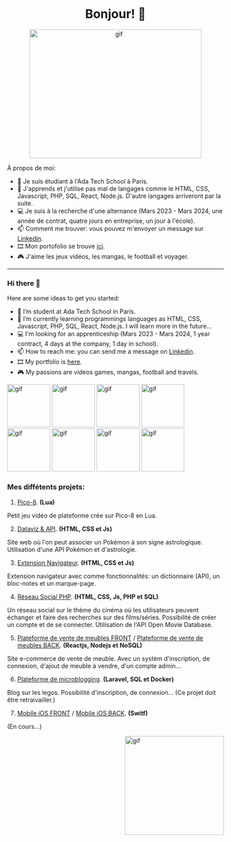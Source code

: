 <h1 align="center">Bonjour! 👋</h1>

<p align="center"><img alt="gif" src="https://github.com/Alexluu13/Alexluu13/blob/main/gif_code01.gif" width="400" height="300" /></p>

À propos de moi:

- 🔭 Je suis étudiant à l'Ada Tech School à Paris.
- 🌱 J'apprends et j'utilise pas mal de langages comme le HTML, CSS, Javascript, PHP, SQL, React, Node.js. D'autre langages arriveront par la suite.
- 💻 Je suis à la recherche d'une alternance (Mars 2023 - Mars 2024, une année de contrat, quatre jours en entreprise, un jour à l'école).
- 📫 Comment me trouver: vous pouvez m'envoyer un message sur [Linkedin](https://www.linkedin.com/in/alexandre-luu).
- 🎞️ Mon portofolio se trouve [ici](https://peppermint-cairnsmore-8b1.notion.site/Portofolio-e431d6a1917d47df87a459ff3fb16813).
- 🎮 J'aime les jeux vidéos, les mangas, le football et voyager.

***

### Hi there 👋

Here are some ideas to get you started:

- 🔭 I’m student at Ada Tech School in Paris.
- 🌱 I’m currently learning programmings languages as HTML, CSS, Javascript, PHP, SQL, React, Node.js. I will learn more in the future...
- 💻 I'm looking for an apprenticeship (Mars 2023 - Mars 2024, 1 year contract, 4 days at the company, 1 day in school).
- 📫 How to reach me: you can send me a message on [Linkedin](https://www.linkedin.com/in/alexandre-luu).
- 🎞️ My portfolio is [here](https://peppermint-cairnsmore-8b1.notion.site/Portofolio-e431d6a1917d47df87a459ff3fb16813).
- 🎮 My passions are videos games, mangas, football and travels.

<p align="left">
  <img alt="gif" src="https://github.com/Alexluu13/Alexluu13/blob/main/gif_code11.gif" width="100" height="100"/>
  <img alt="gif" src="https://github.com/Alexluu13/Alexluu13/blob/main/gif_code12.gif" width="100" height="100"/>
  <img alt="gif" src="https://github.com/Alexluu13/Alexluu13/blob/main/gif_code04.gif" width="100" height="100"/>
  <img alt="gif" src="https://github.com/Alexluu13/Alexluu13/blob/main/gif_code05.gif" width="100" height="100"/>
  <img alt="gif" src="https://github.com/Alexluu13/Alexluu13/blob/main/gif_code06.gif" width="100" height="100"/>
  <img alt="gif" src="https://github.com/Alexluu13/Alexluu13/blob/main/gif_code07.gif" width="100" height="100"/>
  <img alt="gif" src="https://github.com/Alexluu13/Alexluu13/blob/main/gif_code08.gif" width="100" height="100"/>
  <img alt="gif" src="https://github.com/Alexluu13/Alexluu13/blob/main/gif_code09.gif" width="100" height="100"/>
</p>

<!-- <p><img align="left" alt="gif" src="https://github.com/Alexluu13/Alexluu13/blob/main/gif_code13.gif" width="100" height="100" /></p>
<p><img align="left" alt="gif" src="https://github.com/Alexluu13/Alexluu13/blob/main/gif_code14.gif" width="110" height="100" /></p> -->

### Mes diffétents projets:

1. [Pico-8](https://github.com/Alexluu13/P1_Pico-8-alfa). **(Lua)**
<p>Petit jeu vidéo de plateforme crée sur Pico-8 en Lua.</p>

2. [Dataviz & API](https://github.com/Alexluu13/P2_Poke-Astro-maj). **(HTML, CSS et Js)**
<p>Site web où l'on peut associer un Pokémon à son signe astrologique. Utilisation d'une API Pokémon et d'astrologie.</p>

3. [Extension Navigateur](https://github.com/Alexluu13/P3_Extension-navigateur-ada). **(HTML, CSS et Js)**
<p>Extension navigateur avec comme fonctionnalités: un dictionnaire (API), un bloc-notes et un marque-page. </p>

4. [Réseau Social PHP](https://github.com/Alexluu13/P4_ReseauSocial-PHP-mwaj). **(HTML, CSS, Js, PHP et SQL)**
<p>Un réseau social sur le thème du cinéma où les utilisateurs peuvent échanger et faire des recherches sur des films/séries. Possibilité de créer un compte et de se connecter. Utilisation de l'API Open Movie Database.</p>

5. [Plateforme de vente de meubles FRONT](https://github.com/Alexluu13/P5_E-commerce-front-fraises) / [Plateforme de vente de meubles BACK](https://github.com/Alexluu13/P5_E-commerce-back-fraises). **(Reactjs, Nodejs et NoSQL)**
<p>Site e-commerce de vente de meuble. Avec un systèm d'inscription, de connexion, d'ajout de meuble à vendre, d'un compte admin... </p>

6. [Plateforme de microblogging](https://github.com/Alexluu13/P6_projet-Insta-almaauch). **(Laravel, SQL et Docker)**
<p>Blog sur les legos. Possibilité d'inscription, de connexion... (Ce projet doit être retraivailler.)</p>

7. [Mobile iOS FRONT]() / [Mobile iOS BACK](). **(Switf)**
<p>(En cours...)</p>

<p><img align="right" alt="gif" src="https://github.com/Alexluu13/Alexluu13/blob/main/gif_code15.gif" width="230" height="230" /></p>

